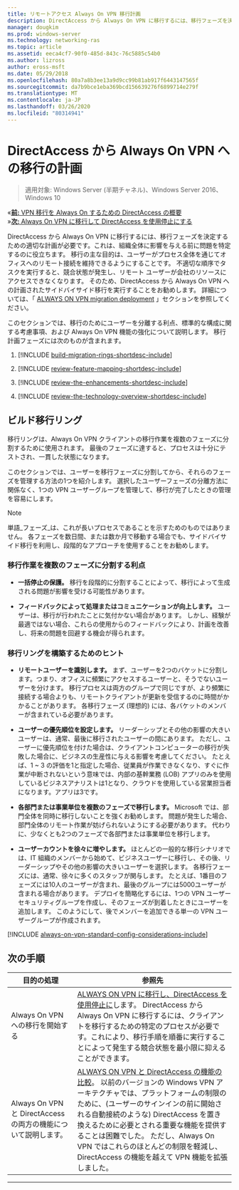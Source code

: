 ```yaml
---
title: リモートアクセス Always On VPN 移行計画
description: DirectAccess から Always On VPN に移行するには、移行フェーズを決定するための適切な計画が必要です。これは、組織全体に影響を与える前に問題を特定するのに役立ちます。
manager: dougkim
ms.prod: windows-server
ms.technology: networking-ras
ms.topic: article
ms.assetid: eeca4cf7-90f0-485d-843c-76c5885c54b0
ms.author: lizross
author: eross-msft
ms.date: 05/29/2018
ms.openlocfilehash: 80a7a8b3ee13a9d9cc99b81ab917f6443147565f
ms.sourcegitcommit: da7b9bce1eba369bcd156639276f6899714e279f
ms.translationtype: MT
ms.contentlocale: ja-JP
ms.lasthandoff: 03/26/2020
ms.locfileid: "80314941"
---
```

# <a name="plan-the-directaccess-to-always-on-vpn-migration"></a>DirectAccess から Always On VPN への移行の計画

>適用対象: Windows Server (半期チャネル)、Windows Server 2016、Windows 10

&#171;[**前:** VPN 移行を Always On するための DirectAccess の概要](da-always-on-migration-overview.md)<br>
&#187;[**次:** Always On VPN に移行して DirectAccess を使用停止にする](da-always-on-migration-deploy.md)


DirectAccess から Always On VPN に移行するには、移行フェーズを決定するための適切な計画が必要です。これは、組織全体に影響を与える前に問題を特定するのに役立ちます。 移行の主な目的は、ユーザーがプロセス全体を通じてオフィスへのリモート接続を維持できるようにすることです。 不適切な順序でタスクを実行すると、競合状態が発生し、リモート ユーザーが会社のリソースにアクセスできなくなります。 そのため、DirectAccess から Always On VPN への計画されたサイドバイサイド移行を実行することをお勧めします。 詳細については、「 [ALWAYS ON VPN migration deployment](da-always-on-migration-deploy.md) 」セクションを参照してください。

このセクションでは、移行のためにユーザーを分離する利点、標準的な構成に関する考慮事項、および Always On VPN 機能の強化について説明します。 移行計画フェーズには次のものが含まれます。

1.  [!INCLUDE [build-migration-rings-shortdesc-include](../includes/build-migration-rings-shortdesc-include.md)]

2.  [!INCLUDE [review-feature-mapping-shortdesc-include](../includes/review-feature-mapping-shortdesc-include.md)] 

3.  [!INCLUDE [review-the-enhancements-shortdesc-include](../includes/review-the-enhancements-shortdesc-include.md)] 

4.  [!INCLUDE [review-the-technology-overview-shortdesc-include](../includes/review-the-technology-overview-shortdesc-include.md)]

## <a name="build-migration-rings"></a>ビルド移行リング
移行リングは、Always On VPN クライアントの移行作業を複数のフェーズに分割するために使用されます。 最後のフェーズに達すると、プロセスは十分にテストされ、一貫した状態になります。

このセクションでは、ユーザーを移行フェーズに分割してから、それらのフェーズを管理する方法の1つを紹介します。 選択したユーザーフェーズの分離方法に関係なく、1つの VPN ユーザーグループを管理して、移行が完了したときの管理を容易にします。

>[!NOTE] 
>単語_フェーズ_は、これが長いプロセスであることを示すためのものではありません。 各フェーズを数日間、または数か月で移動する場合でも、サイドバイサイド移行を利用し、段階的なアプローチを使用することをお勧めします。

### <a name="benefits-of-dividing-the-migration-effort-into-multiple-phases"></a>移行作業を複数のフェーズに分割する利点

-   **一括停止の保護。** 移行を段階的に分割することによって、移行によって生成される問題が影響を受ける可能性があります。

-   **フィードバックによって処理またはコミュニケーションが向上します。** ユーザーは、移行が行われたことに気付かない場合があります。 しかし、経験が最適ではない場合、これらの使用からのフィードバックにより、計画を改善し、将来の問題を回避する機会が得られます。

### <a name="tips-for-building-your-migration-ring"></a>移行リングを構築するためのヒント

-   **リモートユーザーを識別します。** まず、ユーザーを2つのバケットに分割します。つまり、オフィスに頻繁にアクセスするユーザーと、そうでないユーザーを分けます。 移行プロセスは両方のグループで同じですが、より頻繁に接続する場合よりも、リモートクライアントが更新を受信するのに時間がかかることがあります。 各移行フェーズ (理想的) には、各バケットのメンバーが含まれている必要があります。

-  **ユーザーの優先順位を設定します。** リーダーシップとその他の影響の大きいユーザーは、通常、最後に移行されたユーザーの間にあります。 ただし、ユーザーに優先順位を付けた場合は、クライアントコンピューターの移行が失敗した場合に、ビジネスの生産性に与える影響を考慮してください。 たとえば、1 ~ 3 の評価を1と指定した場合、従業員が作業できなくなり、すぐに作業が中断されないという意味では、内部の基幹業務 (LOB) アプリのみを使用しているビジネスアナリストは1となり、クラウドを使用している営業担当者になります。アプリは3です。

-   **各部門または事業単位を複数のフェーズで移行します。** Microsoft では、部門全体を同時に移行しないことを強くお勧めします。 問題が発生した場合、部門全体のリモート作業が妨げられないようにする必要があります。 代わりに、少なくとも2つのフェーズで各部門または事業単位を移行します。

-   **ユーザーカウントを徐々に増やします。** ほとんどの一般的な移行シナリオでは、IT 組織のメンバーから始めて、ビジネスユーザーに移行し、その後、リーダーシップやその他の影響の大きいユーザーを選択します。 各移行フェーズには、通常、徐々に多くのスタッフが関与します。 たとえば、1番目のフェーズには10人のユーザーが含まれ、最後のグループには5000ユーザーが含まれる場合があります。 デプロイを簡略化するには、1つの VPN ユーザーセキュリティグループを作成し、そのフェーズが到着したときにユーザーを追加します。 このようにして、後でメンバーを追加できる単一の VPN ユーザーグループが作成されます。

[!INCLUDE [always-on-vpn-standard-config-considerations-include](../includes/always-on-vpn-standard-config-considerations-include.md)]


## <a name="next-step"></a>次の手順

|目的の処理  |参照先  |
|---------|---------|
|Always On VPN への移行を開始する     |[ALWAYS ON VPN に移行し、DirectAccess を使用停止に](da-always-on-migration-deploy.md)します。 DirectAccess から Always On VPN に移行するには、クライアントを移行するための特定のプロセスが必要です。これにより、移行手順を順番に実行することによって発生する競合状態を最小限に抑えることができます。         |
|Always On VPN と DirectAccess の両方の機能について説明します。    |[ALWAYS ON VPN と DirectAccess の機能の比較](../vpn/vpn-map-da.md)。 以前のバージョンの Windows VPN アーキテクチャでは、プラットフォームの制限のために、(ユーザーのサインインの前に開始される自動接続のような) DirectAccess を置き換えるために必要とされる重要な機能を提供することは困難でした。 ただし、Always On VPN ではこれらのほとんどの制限を軽減し、DirectAccess の機能を越えて VPN 機能を拡張しました。         |



---